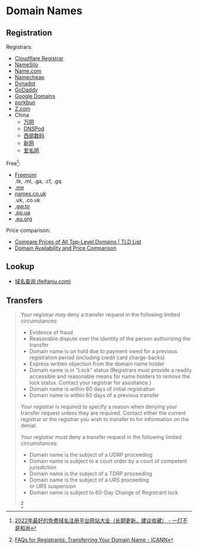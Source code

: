# Domain Names
## Registration
Registrars:
- [Cloudflare Registrar](https://www.cloudflare.com/products/registrar/)
- [NameSilo](https://www.namesilo.com/)
- [Name.com](https://www.name.com/)
- [Namecheap](https://www.namecheap.com/)
- [Dynadot](https://www.dynadot.com/)
- [GoDaddy](https://www.godaddy.com/)
- [Google Domains](https://domains.google/)
- [porkbun](https://porkbun.com/)
- [Z.com](https://web.z.com/domain/)
- China
  - [万网](https://wanwang.aliyun.com/)
  - [DNSPod](https://www.dnspod.cn/)
  - [西部数码](https://www.west.cn/services/domain/)
  - [新网](https://www.xinnet.com/domain/domain.html)
  - [爱名网](https://www.22.cn/)

Free[^free-iyideng]:
- [Freenom](https://www.freenom.com/)  
  .tk, .ml, .ga, .cf, .gq
- [.me](https://nc.me/)
- [names.co.uk](https://www.names.co.uk/)  
  .uk, .co.uk
- [.gw.to](http://gw.to/)
- [.pp.ua](http://pp.ua/)
- [.eu.org](https://nic.eu.org/)

Price comparison:
- [Compare Prices of All Top-Level Domains | TLD List](https://tld-list.com/)
- [Domain Availability and Price Comparison](https://www.domcomp.com/)

## Lookup
- [域名查询 (feifanju.com)](https://lab.feifanju.com/domain-query/)

## Transfers
> Your registrar _may_ deny a transfer request in the following limited circumstances:
> 
> - Evidence of fraud
> - Reasonable dispute over the identity of the person authorizing the transfer
> - Domain name is on hold due to payment owed for a previous registration period (including credit card charge-backs)
> - Express written objection from the domain name holder
> - Domain name is in "Lock" status (Registrars must provide a readily accessible and reasonable means for name holders to remove the lock status. Contact your registrar for assistance.)
> - Domain name is within 60 days of initial registration
> - Domain name is within 60 days of a previous transfer
> 
> Your registrar is required to specify a reason when denying your transfer request unless they are required. Contact either the current registrar or the registrar you wish to transfer to for information on the denial.
> 
> Your registrar _must_ deny a transfer request in the following limited circumstances:
> 
> - Domain name is the subject of a UDRP proceeding
> - Domain name is subject to a court order by a court of competent jurisdiction
> - Domain name is the subject of a TDRP proceeding
> - Domain name is the subject of a URS proceeding or URS suspension
> - Domain name is subject to 60-Day Change of Registrant lock
> 
> [^icann-faq]


[^free-iyideng]: [2022年最好的免费域名注册平台网站大全（长期更新，建议收藏） - 一灯不是和尚](https://iyideng.net/welfare/best-free-domain-name-registration-platform.html)
[^icann-faq]: [FAQs for Registrants: Transferring Your Domain Name - ICANN](https://www.icann.org/resources/pages/name-holder-faqs-2017-10-10-en)